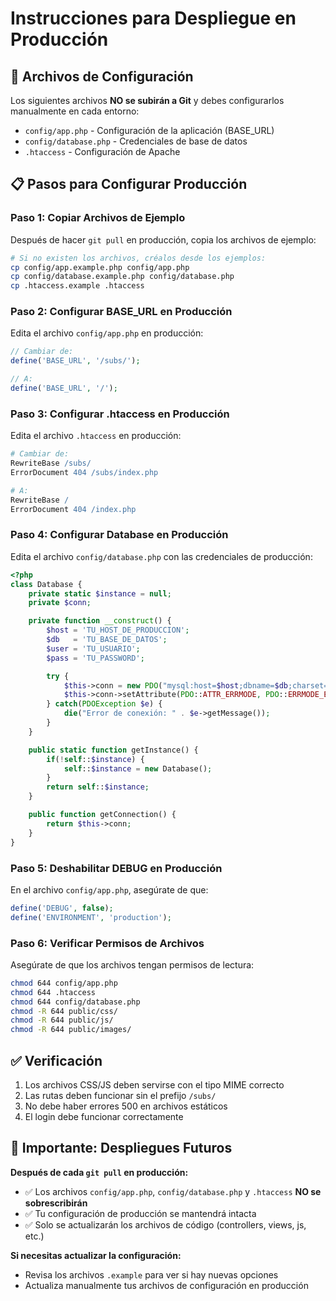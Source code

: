 # Instrucciones para Despliegue en Producción

## 🔧 Archivos de Configuración

Los siguientes archivos **NO se subirán a Git** y debes configurarlos manualmente en cada entorno:
- `config/app.php` - Configuración de la aplicación (BASE_URL)
- `config/database.php` - Credenciales de base de datos
- `.htaccess` - Configuración de Apache

## 📋 Pasos para Configurar Producción

### Paso 1: Copiar Archivos de Ejemplo

Después de hacer `git pull` en producción, copia los archivos de ejemplo:

```bash
# Si no existen los archivos, créalos desde los ejemplos:
cp config/app.example.php config/app.php
cp config/database.example.php config/database.php
cp .htaccess.example .htaccess
```

### Paso 2: Configurar BASE_URL en Producción
Edita el archivo `config/app.php` en producción:
```php
// Cambiar de:
define('BASE_URL', '/subs/');

// A:
define('BASE_URL', '/');
```

### Paso 3: Configurar .htaccess en Producción
Edita el archivo `.htaccess` en producción:
```apache
# Cambiar de:
RewriteBase /subs/
ErrorDocument 404 /subs/index.php

# A:
RewriteBase /
ErrorDocument 404 /index.php
```

### Paso 4: Configurar Database en Producción
Edita el archivo `config/database.php` con las credenciales de producción:
```php
<?php
class Database {
    private static $instance = null;
    private $conn;

    private function __construct() {
        $host = 'TU_HOST_DE_PRODUCCION';
        $db   = 'TU_BASE_DE_DATOS';
        $user = 'TU_USUARIO';
        $pass = 'TU_PASSWORD';

        try {
            $this->conn = new PDO("mysql:host=$host;dbname=$db;charset=utf8mb4", $user, $pass);
            $this->conn->setAttribute(PDO::ATTR_ERRMODE, PDO::ERRMODE_EXCEPTION);
        } catch(PDOException $e) {
            die("Error de conexión: " . $e->getMessage());
        }
    }

    public static function getInstance() {
        if(!self::$instance) {
            self::$instance = new Database();
        }
        return self::$instance;
    }

    public function getConnection() {
        return $this->conn;
    }
}
```

### Paso 5: Deshabilitar DEBUG en Producción
En el archivo `config/app.php`, asegúrate de que:
```php
define('DEBUG', false);
define('ENVIRONMENT', 'production');
```

### Paso 6: Verificar Permisos de Archivos
Asegúrate de que los archivos tengan permisos de lectura:
```bash
chmod 644 config/app.php
chmod 644 .htaccess
chmod 644 config/database.php
chmod -R 644 public/css/
chmod -R 644 public/js/
chmod -R 644 public/images/
```

## ✅ Verificación
1. Los archivos CSS/JS deben servirse con el tipo MIME correcto
2. Las rutas deben funcionar sin el prefijo `/subs/`
3. No debe haber errores 500 en archivos estáticos
4. El login debe funcionar correctamente

## 🔄 Importante: Despliegues Futuros

**Después de cada `git pull` en producción:**
- ✅ Los archivos `config/app.php`, `config/database.php` y `.htaccess` **NO se sobrescribirán**
- ✅ Tu configuración de producción se mantendrá intacta
- ✅ Solo se actualizarán los archivos de código (controllers, views, js, etc.)

**Si necesitas actualizar la configuración:**
- Revisa los archivos `.example` para ver si hay nuevas opciones
- Actualiza manualmente tus archivos de configuración en producción
